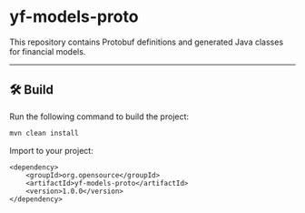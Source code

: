 # yf-models-proto

This repository contains Protobuf definitions and generated Java classes for financial models.

---

## 🛠️ Build

Run the following command to build the project:

```bash
mvn clean install
```
Import to your project:
```
<dependency>
    <groupId>org.opensource</groupId>
    <artifactId>yf-models-proto</artifactId>
    <version>1.0.0</version>
</dependency>
```